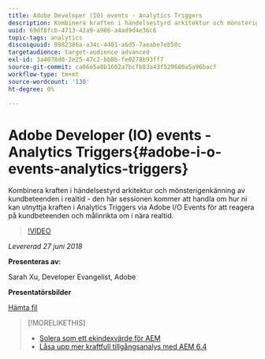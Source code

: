 ```yaml
---
title: Adobe Developer (IO) events - Analytics Triggers
description: Kombinera kraften i händelsestyrd arkitektur och mönsterigenkänning av kundbeteenden i realtid - den här sessionen behandlar hur ni kan utnyttja kraften i Analytics Triggers via Adobe Developer (Adobe I/O) Events för att reagera på kundbeteenden och målinrikta om i nära realtid.
uuid: 69df8fcb-4713-42a9-a986-a4ad9d4e36c6
topic-tags: analytics
discoiquuid: 0982386a-a34c-4401-a6d5-7aeabe7eb50c
targetaudience: target-audience advanced
exl-id: 3a4078d0-2e25-47c2-bb8b-fe0278b93ff7
source-git-commit: ca06e5a8b1602a7bcfb83a43f529680a5a96bacf
workflow-type: tm+mt
source-wordcount: '130'
ht-degree: 0%

---
```


# Adobe Developer (IO) events - Analytics Triggers{#adobe-i-o-events-analytics-triggers}

Kombinera kraften i händelsestyrd arkitektur och mönsterigenkänning av kundbeteenden i realtid - den här sessionen kommer att handla om hur ni kan utnyttja kraften i Analytics Triggers via Adobe I/O Events för att reagera på kundbeteenden och målinrikta om i nära realtid.

>[!VIDEO](https://video.tv.adobe.com/v/22809/?quality=9)

*Levererad 27 juni 2018*

**Presenteras av:**

Sarah Xu, Developer Evangelist, Adobe

**Presentatörsbilder**

[Hämta fil](assets/gems+6+27+18+adobe+io+analytics+triggers.pdf)

<!--
[Get back to the Overview](https://helpx.adobe.com/experience-manager/kt/eseminars/gems/aem-index.html)
-->

>[!MORELIKETHIS]
>
>* [Solera som ett ekindexvärde för AEM](solr-as-an-oak-index-for-aem.md)
>* [Låsa upp mer kraftfull tillgångsanalys med AEM 6.4](https://helpx.adobe.com/experience-manager/kt/eseminars/experience-insider/exp-asset-analytics-64.html)


<!-- this link is broken: >* [Getting the most out of digital interactions with AEM and Analytics](https://helpx.adobe.com/experience-manager/kt/eseminars/ask-the-expert/aem-getting-the-most-out-of-digital-interactions-with-aem-and-analytics.html) 
-->
